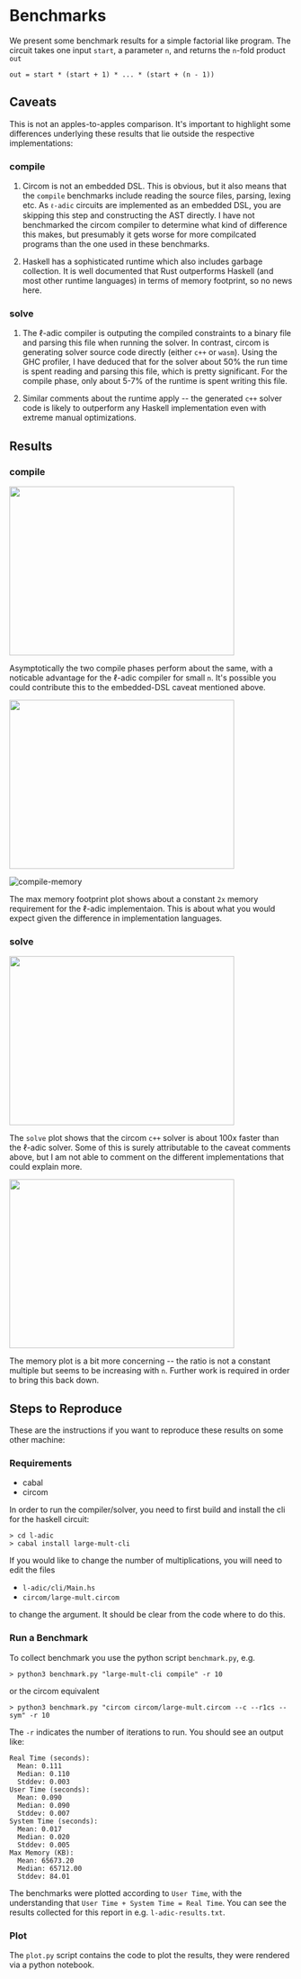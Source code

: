 # Benchmarks

We present some benchmark results for a simple factorial like program. The circuit takes one input `start`, a parameter `n`, and returns the `n`-fold product `out`

```
out = start * (start + 1) * ... * (start + (n - 1))
```

## Caveats
This is not an apples-to-apples comparison. It's important to highlight some differences underlying these results that lie outside the respective implementations:

### compile

1. Circom is not an embedded DSL. This is obvious, but it also means that the `compile` benchmarks include reading the source files, parsing, lexing etc. As `ℓ-adic` circuits are implemented as an embedded DSL, you are skipping this step and constructing the AST directly. I have not benchmarked the circom compiler to determine what kind of difference this makes, but presumably it gets worse for more compilcated programs than the one used in these benchmarks.
   
2. Haskell has a sophisticated runtime which also includes garbage collection. It is well documented that Rust outperforms Haskell (and most other runtime languages) in terms of memory footprint, so no news here.
   
### solve

1. The ℓ-adic compiler is outputing the compiled constraints to a binary file and parsing this file when running the solver. In contrast, circom is generating solver source code directly (either `c++` or `wasm`). Using the GHC profiler, I have deduced that for the solver about 50% the run time is spent reading and parsing this file, which is pretty significant. For the compile phase, only about 5-7% of the runtime is spent writing this file.
   
2. Similar comments about the runtime apply -- the generated `c++` solver code is likely to outperform any Haskell implementation even with extreme manual optimizations.

## Results


### compile
<img src="./compile-plot-log.png"  width="400" height="300">


Asymptotically the two compile phases perform about the same, with a noticable advantage for the ℓ-adic compiler for small `n`. It's possible you could contribute this to the embedded-DSL caveat mentioned above.

<img src="./compile-memory-plot.png"  width="400" height="300">

![compile-memory](./compile-memory-plot.png)

The max memory footprint plot shows about a constant `2x` memory requirement for the ℓ-adic implementaion. This is about what you would expect given the difference in implementation languages.

### solve

<img src="./solve-plot-log.png"  width="400" height="300">


The `solve` plot shows that the circom `c++` solver is about 100x faster than the ℓ-adic solver. Some of this is surely attributable to the caveat comments above, but I am not able to comment on the different implementations that could explain more. 

<img src="./solve-memory-plot.png"  width="400" height="300">


The memory plot is a bit more concerning -- the ratio is not a constant multiple but seems to be increasing with `n`. Further work is required in order to bring this back down.


## Steps to Reproduce
These are the instructions if you want to reproduce these results on some other machine:

### Requirements
- cabal
- circom

In order to run the compiler/solver, you need to first build and install the cli for the haskell circuit:

```
> cd l-adic
> cabal install large-mult-cli
```

If you would like to change the number of multiplications, you will need to edit the files
- `l-adic/cli/Main.hs`
- `circom/large-mult.circom`

to change the argument. It should be clear from the code where to do this.

### Run a Benchmark
To collect benchmark you use the python script `benchmark.py`, e.g.

```
> python3 benchmark.py "large-mult-cli compile" -r 10
```

or the circom equivalent

```
> python3 benchmark.py "circom circom/large-mult.circom --c --r1cs --sym" -r 10
```

The `-r` indicates the number of iterations to run. You should see an output like:

```
Real Time (seconds):
  Mean: 0.111
  Median: 0.110
  Stddev: 0.003
User Time (seconds):
  Mean: 0.090
  Median: 0.090
  Stddev: 0.007
System Time (seconds):
  Mean: 0.017
  Median: 0.020
  Stddev: 0.005
Max Memory (KB):
  Mean: 65673.20
  Median: 65712.00
  Stddev: 84.01
```

The benchmarks were plotted according to `User Time`, with the understanding that `User Time + System Time = Real Time`. You can see the results collected for this report in e.g. `l-adic-results.txt`.

### Plot
The `plot.py` script contains the code to plot the results, they were rendered via a python notebook.
